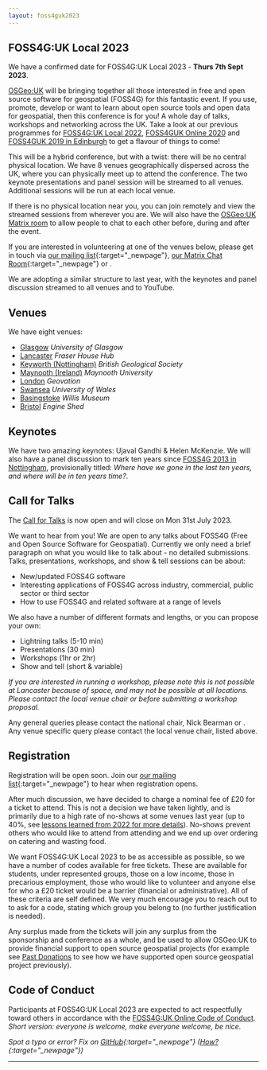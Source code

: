 ```yaml
---
layout: foss4guk2023
---
```


## FOSS4G:UK Local 2023

We have a confirmed date for FOSS4G:UK Local 2023 - **Thurs 7th Sept 2023**.

[OSGeo:UK](https://uk.osgeo.org/) will be bringing together all those interested in free and open source software for geospatial (FOSS4G) for this fantastic event. If you use, promote, develop or want to learn about open source tools and open data for geospatial, then this conference is for you! A whole day of talks, workshops and networking across the UK. Take a look at our previous programmes for [FOSS4G:UK Local 2022](https://docs.google.com/spreadsheets/d/1ChtOtqO0PfZ2ckiZqqJxyV3VhP3Xm-WnkJ6NwZ2UVTM/edit#gid=1605024148),  [FOSS4GUK Online 2020](https://uk.osgeo.org/foss4gukonline2020/programme.html) and [FOSS4GUK 2019 in Edinburgh](https://uk.osgeo.org/foss4guk2019/FOSS4GUK_2019_Programme.pdf) to get a flavour of things to come!

This will be a hybrid conference, but with a twist: there will be no central physical location. We have 8 venues geographically dispersed across the UK, where you can physically meet up to attend the conference. The two keynote presentations and panel session will be streamed to all venues. Additional sessions will be run at each local venue.

If there is no physical location near you, you can join remotely and view the streamed sessions from wherever you are. We will also have the [OSGeo:UK Matrix room](https://matrix.to/#/#OSGeoUK:matrix.org) to allow people to chat to each other before, during and after the event.

If you are interested in volunteering at one of the venues below, please get in touch via [our mailing list](https://lists.osgeo.org/mailman/listinfo/uk){:target="_newpage"}, [our Matrix Chat Room](https://matrix.to/#/%23OSGeoUK:matrix.org){:target="_newpage"} or <span class="osgeoemail"></span>.

We are adopting a similar structure to last year, with the keynotes and panel discussion streamed to all venues and to YouTube. 


## Venues

We have eight venues:

- [Glasgow](glasgow.html) *University of Glasgow*
- [Lancaster](lancaster.html) *Fraser House Hub*
- [Keyworth (Nottingham)](keyworth.html) *British Geological Society*
- [Maynooth (Ireland)](maynooth.html) *Maynooth University*
- [London](london.html) *Geovation*
- [Swansea](swansea.html) *University of Wales*
- [Basingstoke](basingstoke.html) *Willis Museum*
- [Bristol](bristol.html) *Engine Shed*


## Keynotes

We have two amazing keynotes: Ujaval Gandhi & Helen McKenzie. We will also have a panel discussion to mark ten years since [FOSS4G 2013 in Nottingham](http://2013.foss4g.org/),  provisionally titled: *Where have we gone in the last ten years, and where will be in ten years time?*. 


## Call for Talks

The [Call for Talks](https://forms.gle/hvfkQvwxWjxwMXMN6) is now open and will close on Mon 31st July 2023. 

We want to hear from you! We are open to any talks about FOSS4G (Free and Open Source Software for Geospatial). Currently we only need a brief paragraph on what you would like to talk about - no detailed submissions. Talks, presentations, workshops, and show & tell sessions can be about:

- New/updated FOSS4G software
- Interesting applications of FOSS4G across industry, commercial, public sector or third sector
- How to use FOSS4G and related software at a range of levels

We also have a number of different formats and lengths, or you can propose your own:

- Lightning talks (5-10 min)
- Presentations (30 min)
- Workshops (1hr or 2hr)
- Show and tell (short & variable)

*If you are interested in running a workshop, please note this is not possible at Lancaster because of space, and may not be possible at all locations. Please contact the local venue chair or <span class="osgeoemail"></span> before submitting a workshop proposal.*

Any general queries please contact the national chair, Nick Bearman or <span class="osgeoemail"></span>. Any venue specific query please contact the local venue chair, listed above.


## Registration

Registration will be open soon. Join our [our mailing list](https://lists.osgeo.org/mailman/listinfo/uk){:target="_newpage"} to hear when registration opens. 

After much discussion, we have decided to charge a nominal fee of £20 for a ticket to attend. This is not a decision we have taken lightly, and is primarily due to a high rate of no-shows at some venues last year (up to 40%, see [lessons learned from 2022 for more details](https://uk.osgeo.org/foss4guk2022local/lessons-learned.html)). No-shows prevent others who would like to attend from attending and we end up over ordering on catering and wasting food. 

We want FOSS4G:UK Local 2023 to be as accessible as possible, so we have a number of codes available for free tickets. These are available for students, under represented groups, those on a low income, those in precarious employment, those who would like to volunteer and anyone else for who a £20 ticket would be a barrier (financial or administrative). All of these criteria are self defined. We very much encourage you to reach out to <span class="osgeoemail"></span> to ask for a code, stating which group you belong to (no further justification is needed). 

Any surplus made from the tickets will join any surplus from the sponsorship and conference as a whole, and be used to allow OSGeo:UK to provide financial support to open source geospatial projects (for example see [Past Donations](https://uk.osgeo.org/pastdonations.html) to see how we have supported open source geospatial project previously). 


## Code of Conduct

Participants at FOSS4G:UK Local 2023 are expected to act respectfully toward others in accordance with the [FOSS4G:UK Online Code of Conduct](code-of-conduct). *Short version: everyone is welcome, make everyone welcome, be nice.* 

*Spot a typo or error? Fix on [GitHub](https://github.com/osgeouk/website/blob/gh-pages/foss4guklocal2023/index.md){:target="_newpage"} ([How?](https://uk.osgeo.org/editing-on-github){:target="_newpage"})*

----

<!-- Jonny Huck Email Obfuscator -->
<!-- Simply add...  <span class="osgeoemail"></span>  ...wherever you would like the email link to appear -->
<script>
    let spans = document.getElementsByClassName('osgeoemail');
    for (let i = 0; i < spans.length; i++){
        spans[i].innerHTML = Tea.decrypt("TaP7QMCgFhScZikfQl5S2WfHPdfSh44LhvA4yCJITheD063TvlsEuDlGFtNkE+SCMIKiymkA/88=", "foss4g");
    }
</script>

